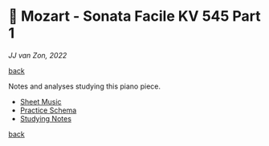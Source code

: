 🗿 Mozart - Sonata Facile KV 545 Part 1
=======================================

*JJ van Zon, 2022*

[back](../README.md)

Notes and analyses studying this piano piece.

- [Sheet Music](sheet-music/README.md)
- [Practice Schema](mozart-sonata-facile-part-1-practice-schema.md)
- [Studying Notes](mozart-sonata-facile-part-1-studying-notes.md)

[back](../README.md)